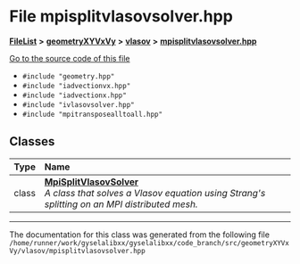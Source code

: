 

# File mpisplitvlasovsolver.hpp



[**FileList**](files.md) **>** [**geometryXYVxVy**](dir_e4674dab6493cf35bbeb1b23e7fbbddd.md) **>** [**vlasov**](dir_0a9688649b1824bbfb2c211b845ba732.md) **>** [**mpisplitvlasovsolver.hpp**](mpisplitvlasovsolver_8hpp.md)

[Go to the source code of this file](mpisplitvlasovsolver_8hpp_source.md)



* `#include "geometry.hpp"`
* `#include "iadvectionvx.hpp"`
* `#include "iadvectionx.hpp"`
* `#include "ivlasovsolver.hpp"`
* `#include "mpitransposealltoall.hpp"`















## Classes

| Type | Name |
| ---: | :--- |
| class | [**MpiSplitVlasovSolver**](classMpiSplitVlasovSolver.md) <br>_A class that solves a Vlasov equation using Strang's splitting on an MPI distributed mesh._  |



















































------------------------------
The documentation for this class was generated from the following file `/home/runner/work/gyselalibxx/gyselalibxx/code_branch/src/geometryXYVxVy/vlasov/mpisplitvlasovsolver.hpp`

